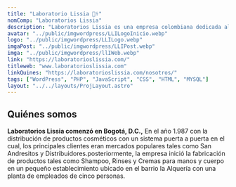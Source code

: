 ```yaml
---
title: "Laboratorio Lissia 👩‍⚕️"
nomComp: "Laboratorios Lissia"
description: "Laboratorios Lissia es una empresa colombiana dedicada al diseño, desarrollo, producción, almacenamiento"
avatar: "../public/imgwordpress/LLILogoInicio.webp"
logo: "../public/imgwordpress/LLILogo.webp"
imgaPost: "../public/imgwordpress/LLIPost.webp"
imga: "../public/imgwordpress/llIWeb.webp"
link: "https://laboratorioslissia.com/"
titleweb: "www.laboratorioslissia.com"
linkQuines: "https://laboratorioslissia.com/nosotros/"
tags: ["WordPress", "PHP", "JavaScript", "CSS", "HTML", "MYSQL"]
layout: "../../layouts/ProjLayout.astro"
---
```

## Quiénes somos

**Laboratorios Lissia comenzó en Bogotá, D.C.,** En el año 1.987 con la distribución de productos cosméticos con un sistema puerta a puerta en el cual, los principales clientes eran mercados populares tales como San Andresitos y Distribuidores.posteriormente, la empresa inició la fabricación de productos tales como Shampoo, Rinses y Cremas para manos y cuerpo en un pequeño establecimiento ubicado en el barrio la Alquería con una planta de empleados de cinco personas.
